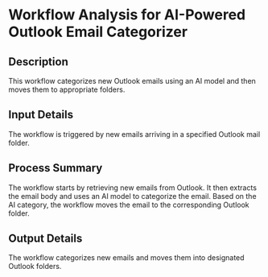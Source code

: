 # Workflow Analysis for AI-Powered Outlook Email Categorizer

## Description
This workflow categorizes new Outlook emails using an AI model and then moves them to appropriate folders.

## Input Details
The workflow is triggered by new emails arriving in a specified Outlook mail folder.

## Process Summary
The workflow starts by retrieving new emails from Outlook. It then extracts the email body and uses an AI model to categorize the email. Based on the AI category, the workflow moves the email to the corresponding Outlook folder.

## Output Details
The workflow categorizes new emails and moves them into designated Outlook folders.

